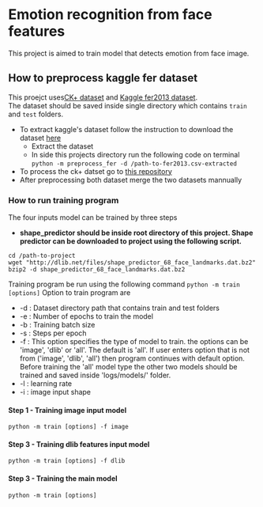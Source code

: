 # Emotion recognition from face features
This project is aimed to train model that detects emotion from face image.

## How to preprocess kaggle fer dataset
This proejct uses[CK+ dataset](http://www.consortium.ri.cmu.edu/ckagree/) and [Kaggle fer2013 dataset](https://www.kaggle.com/c/challenges-in-representation-learning-facial-expression-recognition-challenge/data).  
The dataset should be saved inside single directory which contains ```train``` and ```test``` folders.
* To extract kaggle's dataset follow the instruction to download the dataset [here](https://www.kaggle.com/c/challenges-in-representation-learning-facial-expression-recognition-challenge/data) 
  * Extract the dataset 
  * In side this projects directory run the following code on terminal
```python -m preprocess_fer -d /path-to-fer2013.csv-extracted ```
* To process the ck+ datset go to [this repository](https://github.com/mitiku1/Ck-dataset-preprocess)
* After preprocessing both dataset merge the two datasets mannually



### How to run training program
The four inputs model can be trained by three steps
* **shape_predictor should be inside root directory of this project. Shape predictor can be downloaded to project using the following script.**
```
cd /path-to-project
wget "http://dlib.net/files/shape_predictor_68_face_landmarks.dat.bz2"
bzip2 -d shape_predictor_68_face_landmarks.dat.bz2
```
Training program be run using the following command
```python -m train [options]```
Option to train program are
  * -d : Dataset directory path that contains train and test folders
  * -e : Number of epochs to train the model
  * -b : Training batch size
  * -s : Steps per epoch
  * -f : This option specifies the type of model to train. the options can be 'image', 'dlib' or 'all'. The default is 'all'. If user enters option that is not from ('image', 'dlib', 'all') then program continues with default option. Before training the 'all' model type the other two models should be trained and saved inside 'logs/models/' folder.
  * -l : learning rate
  * -i : image input shape


#### Step 1 - Training image input model
``` python -m train [options] -f image ```
#### Step 3 - Training dlib features input model
``` python -m train [options] -f dlib ```
#### Step 3 - Training the main model
``` python -m train [options] ```



 [sp]: http://dlib.net/files/shape_predictor_68_face_landmarks.dat.bz2